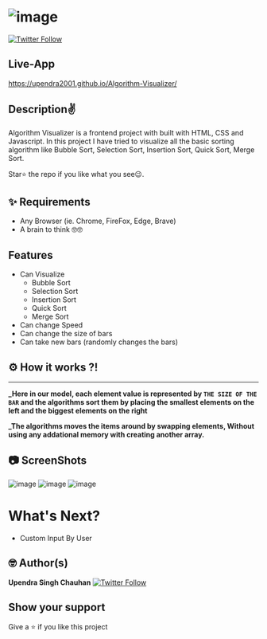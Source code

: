 # ![image](https://user-images.githubusercontent.com/61980545/206457893-c340fbd8-e7c0-4d45-9d4c-6949f05c4128.png)
  [![Twitter Follow](https://img.shields.io/twitter/follow/Upendra_2001.svg?style=social)](https://twitter.com/Upendra_2001)

## Live-App
https://upendra2001.github.io/Algorithm-Visualizer/

## Description✌️
Algorithm Visualizer is a frontend project with built with HTML, CSS and Javascript.
In this project I have tried to visualize all the basic sorting algorithm like Bubble Sort, Selection Sort, Insertion Sort, Quick Sort, Merge Sort.

Star⭐ the repo if you like what you see😉.

## ✨ Requirements

* Any Browser (ie. Chrome, FireFox, Edge, Brave)
* A brain to think 🤓🤓

## Features

* Can Visualize 
  * Bubble Sort
  * Selection Sort
  * Insertion Sort
  * Quick Sort
  * Merge Sort
* Can change Speed
* Can change the size of bars
* Can take new bars (randomly changes the bars)

## ⚙ How it works ?!
-------------------
**_Here in our model, each element value is represented by ```THE SIZE OF THE BAR``` and the algorithms sort them by placing the smallest elements on the left and the biggest elements on the right**

**_The algorithms moves the items around by swapping elements, Without using any addational memory with creating another array.**

## 📷 ScreenShots
![image](https://user-images.githubusercontent.com/61980545/206458832-f1da6c7d-8d5c-44ff-a8cd-5558794bea56.png)
![image](https://user-images.githubusercontent.com/61980545/206459348-51928461-e1bc-49a4-ab80-f3541aa691d0.png)
![image](https://user-images.githubusercontent.com/61980545/206459591-b84e6acb-df04-4bf7-bf40-bc1cad824a60.png)

# What's Next?
- Custom Input By User 


## 🤓 Author(s)

**Upendra Singh Chauhan** [![Twitter Follow](https://img.shields.io/twitter/follow/Upendra_2001.svg?style=social)](https://twitter.com/Upendra_2001)

## Show your support
Give a ⭐️ if you like this project 
